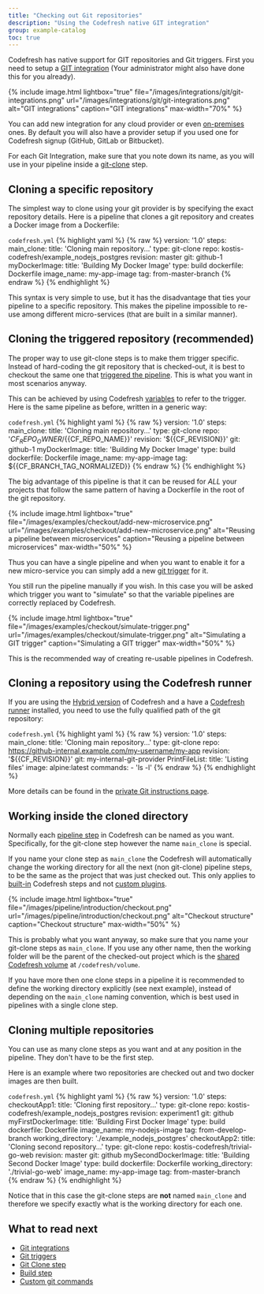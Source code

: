 ```yaml
---
title: "Checking out Git repositories"
description: "Using the Codefresh native GIT integration"
group: example-catalog
toc: true
---
```


Codefresh has native support for GIT repositories and Git triggers. First you need to setup a [GIT integration]({{site.baseurl}}/docs/integrations/git-providers/) (Your administrator might also have done this for you already).

{% include image.html 
lightbox="true" 
file="/images/integrations/git/git-integrations.png" 
url="/images/integrations/git/git-integrations.png"
alt="GIT integrations"
caption="GIT integrations"
max-width="70%"
%}

You can add new integration for any cloud provider or even [on-premises]({{site.baseurl}}/docs/enterprise/behind-the-firewall/) ones. By default you will also have a provider setup if you used one for Codefresh signup (GitHub, GitLab or Bitbucket).

For each Git Integration, make sure that you note down its name, as you will use in your pipeline inside a [git-clone]({{site.baseurl}}/docs/codefresh-yaml/steps/git-clone/) step.


## Cloning a specific repository

The simplest way to clone using your git provider is by specifying the exact repository details.
Here is a pipeline that clones a git repository and creates a Docker image from a Dockerfile:


`codefresh.yml`
{% highlight yaml %}
{% raw %}
version: '1.0'
steps:
  main_clone:
    title: 'Cloning main repository...'
    type: git-clone
    repo: kostis-codefresh/example_nodejs_postgres
    revision: master
    git: github-1
  myDockerImage:
    title: 'Building My Docker Image'
    type: build
    dockerfile: Dockerfile
    image_name: my-app-image
    tag: from-master-branch
{% endraw %}
{% endhighlight %}

This syntax is very simple to use, but it has the disadvantage that ties your pipeline to a specific repository. This makes
the pipeline impossible to re-use among different micro-services (that are built in a similar manner).

## Cloning the triggered repository (recommended)

The proper way to use git-clone steps is to make them trigger specific. Instead of hard-coding the git repository that is checked-out, it is best to checkout the same one that [triggered the pipeline]({{site.baseurl}}/docs/configure-ci-cd-pipeline/triggers/git-triggers/). This is what you want in most scenarios anyway.

This can be achieved by using Codefresh [variables]({{site.baseurl}}/docs/codefresh-yaml/variables/) to refer to the trigger.
Here is the same pipeline as before, written in a generic way:

`codefresh.yml`
{% highlight yaml %}
{% raw %}
version: '1.0'
steps:
  main_clone:
    title: 'Cloning main repository...'
    type: git-clone
    repo: '${{CF_REPO_OWNER}}/${{CF_REPO_NAME}}'
    revision: '${{CF_REVISION}}'
    git: github-1
  myDockerImage:
    title: 'Building My Docker Image'
    type: build
    dockerfile: Dockerfile
    image_name: my-app-image
    tag: ${{CF_BRANCH_TAG_NORMALIZED}}
{% endraw %}
{% endhighlight %}

The big advantage of this pipeline is that it can be reused for *ALL* your projects that follow the same pattern of having a Dockerfile in the root of the git repository.

{% include image.html 
lightbox="true" 
file="/images/examples/checkout/add-new-microservice.png" 
url="/images/examples/checkout/add-new-microservice.png"
alt="Reusing a pipeline between microservices"
caption="Reusing a pipeline between microservices"
max-width="50%"
%}

Thus you can have a single pipeline and when you want to enable it for a new micro-service you can simply add a new [git trigger]({{site.baseurl}}/docs/configure-ci-cd-pipeline/triggers/git-triggers/) for it.

You still run the pipeline manually if you wish. In this case you will be asked which trigger you want to "simulate" so that the variable pipelines are correctly replaced by Codefresh.

{% include image.html 
lightbox="true" 
file="/images/examples/checkout/simulate-trigger.png" 
url="/images/examples/checkout/simulate-trigger.png"
alt="Simulating a GIT trigger"
caption="Simulating a GIT trigger"
max-width="50%"
%}

This is the recommended way of creating re-usable pipelines in Codefresh.

## Cloning a repository using the Codefresh runner

If you are using the [Hybrid version]({{site.baseurl}}/docs/enterprise/installation-security/#hybrid-installation) of Codefresh and a have a [Codefresh runner]({{site.baseurl}}/docs/enterprise/codefresh-runner/) installed, you need to use
the fully qualified path of the git repository:

`codefresh.yml`
{% highlight yaml %}
{% raw %}
version: '1.0'
steps:
    main_clone:
        title: 'Cloning main repository...'
        type: git-clone
        repo: https://github-internal.example.com/my-username/my-app
        revision: '${{CF_REVISION}}'
        git: my-internal-git-provider
    PrintFileList:
        title: 'Listing files'
        image: alpine:latest
        commands:
            - 'ls -l'
{% endraw %}
{% endhighlight %}

More details can be found in the [private Git instructions page]({{site.baseurl}}/docs/enterprise/behind-the-firewall/#checking-out-code-from-a-private-git-repository).


## Working inside the cloned directory

Normally each [pipeline step]({{site.baseurl}}/docs/codefresh-yaml/steps/) in Codefresh can be named as you want. Specifically, for the git-clone step however the name `main_clone` is special.

If you name your clone step as `main_clone` the Codefresh will automatically change the working directory for all the next (non git-clone) pipeline steps, to be the same as the project that was just checked out. This only applies to [built-in]({{site.baseurl}}/docs/codefresh-yaml/steps/#built-in-steps) Codefresh steps and not [custom plugins]({{site.baseurl}}/docs/codefresh-yaml/steps/#creating-a-typed-codefresh-plugin).

{% include 
image.html 
lightbox="true" 
file="/images/pipeline/introduction/checkout.png" 
url="/images/pipeline/introduction/checkout.png"
alt="Checkout structure" 
caption="Checkout structure"
max-width="50%" 
%}

This is probably what you want anyway, so make sure that you name your git-clone steps as `main_clone`. If you use any other name, then the working folder will be the parent of the checked-out project which is the [shared Codefresh volume]({{site.baseurl}}/docs/configure-ci-cd-pipeline/introduction-to-codefresh-pipelines/#sharing-the-workspace-between-build-steps) at `/codefresh/volume`.

If you have more then one clone steps in a pipeline it is recommended to define the working directory explicitly (see next example), instead
of depending on the `main_clone` naming convention, which is best used in pipelines with a single clone step.

## Cloning multiple repositories

You can use as many clone steps as you want and at any position in the pipeline. They don't have to be the first step.

Here is an example where two repositories are checked out and two docker images are then built. 

`codefresh.yml`
{% highlight yaml %}
{% raw %}
version: '1.0'
steps:
  checkoutApp1:
    title: 'Cloning first repository...'
    type: git-clone
    repo: kostis-codefresh/example_nodejs_postgres
    revision: experiment1
    git: github
  myFirstDockerImage:
    title: 'Building First Docker Image'
    type: build
    dockerfile: Dockerfile
    image_name: my-nodejs-image
    tag: from-develop-branch
    working_directory: './example_nodejs_postgres'
  checkoutApp2:
    title: 'Cloning second repository...'
    type: git-clone
    repo: kostis-codefresh/trivial-go-web
    revision: master
    git: github
  mySecondDockerImage:
    title: 'Building Second Docker Image'
    type: build
    dockerfile: Dockerfile
    working_directory: './trivial-go-web'
    image_name: my-app-image
    tag: from-master-branch         
{% endraw %}
{% endhighlight %}

Notice that in this case the git-clone steps are **not** named `main_clone` and therefore we specify exactly what is the working directory for each one.


## What to read next

* [Git integrations]({{site.baseurl}}/docs/integrations/git-providers/)
* [Git triggers]({{site.baseurl}}/docs/configure-ci-cd-pipeline/triggers/git-triggers/)
* [Git Clone step]({{site.baseurl}}/docs/codefresh-yaml/steps/git-clone/)
* [Build step]({{site.baseurl}}/docs/codefresh-yaml/steps/build/)
* [Custom git commands]({{site.baseurl}}/docs/yaml-examples/examples/git-checkout-custom/)